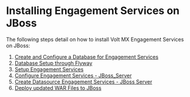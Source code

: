                             

Installing Engagement Services on JBoss
=======================================

The following steps detail on how to install Volt MX Engagement Services on JBoss:

1.  [Create and Configure a Database for Engagement Services](../DBEngagement.md)
2.  [Database Setup through Flyway](DB_Setup_VMS_Flyway.md)
3.  [Setup Engagement Services](Setup_VPNS.md)
4.  [Configure Engagement Services - JBoss\_Server](Configure_JBoss_VPNS.md)
5.  [Create Datasource Engagement Services - JBoss Server](Configure_JBoss_VPNS.md#configure-datasource)
6.  [Deploy updated WAR Files to JBoss](Configure_JBoss_VPNS.md#deploy-volt-mx-foundry-engagement-services)
